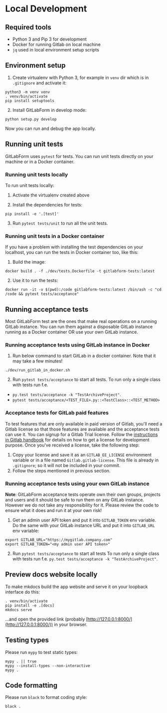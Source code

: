 # Local Development

## Required tools

- Python 3 and Pip 3 for development
- Docker for running Gitlab on local machine
- `jq` used in local environment setup scripts

## Environment setup

1. Create virtualenv with Python 3, for example in `venv` dir which is in `.gitignore` and activate it:
```
python3 -m venv venv
. venv/bin/activate
pip install setuptools
```

2. Install GitLabForm in develop mode:
```
python setup.py develop
```

Now you can run and debug the app locally.

## Running unit tests

GitLabForm uses `pytest` for tests. You can run unit tests directly on your machine or in a Docker container.

### Running unit tests locally

To run unit tests locally:

1. Activate the virtualenv created above

2. Install the dependencies for tests:
```
pip install -e '.[test]'
```

3. Run `pytest tests/unit` to run all the unit tests.

### Running unit tests in a Docker container

If you have a problem with installing the test dependencies on your localhost, you can run the tests in Docker container
too, like this:

1. Build the image:
```
docker build . -f ./dev/tests.Dockerfile -t gitlabform-tests:latest
```
2. Use it to run the tests:
```
docker run -it -v $(pwd):/code gitlabform-tests:latest /bin/ash -c "cd /code && pytest tests/acceptance"
```

## Running acceptance tests

Most GitLabForm test are the ones that make real operations on a running GitLab instance. You can run them
against a disposable GitLab instance running as a Docker container OR use your own GitLab instance.

### Running acceptance tests using GitLab instance in Docker

1. Run below command to start GitLab in a docker container. Note that it may take a few minutes!

```
./dev/run_gitlab_in_docker.sh
```

2. Run `pytest tests/acceptance` to start all tests.
To run only a single class with tests run f.e.
- `py.test tests/acceptance -k "TestArchiveProject"`.
- `pytest tests/acceptance/<TEST_FILE>.py::<TestClass>::<TEST_METHOD>`

### Acceptance tests for GitLab paid features

To test features that are only available in paid version of Gitlab, you'll need a Gitlab license so that those features are available and the acceptance tests can use it. You can signup for a Gitlab Trial license. Follow the [instructions in Gitlab handbook](https://about.gitlab.com/handbook/marketing/developer-relations/contributor-success/community-contributors-workflows.html#contributing-to-the-gitlab-enterprise-edition-ee) for details on how to get a license for development purpose. Once you've received a license, take the following step:

1. Copy your license and save it as an `GITLAB_EE_LICENSE` environment variable or in a file named `Gitlab.gitlab-license`. This file is already in `.gitignore`; so it will not be included in your commit.
2. Follow the steps mentioned in previous section.

### Running acceptance tests using your own GitLab instance

**Note**: GitLabForm acceptance tests operate own their own groups, projects and users and it should be safe
to run them on any GitLab instance. However we do not take any responsibility for it. Please review 
the code to ensure what it does and run it at your own risk!

1. Get an admin user API token and put it into `GITLAB_TOKEN` env variable. Do the same with your GitLab instance URL
and put it into `GITLAB_URL` env variable:
```
export GITLAB_URL="https://mygitlab.company.com"
export GITLAB_TOKEN="<my admin user API token>"
```

2. Run `pytest tests/acceptance` to start all tests
To run only a single class with tests run f.e. `py.test tests/acceptance -k "TestArchiveProject"`.

## Preview docs website locally

To make mkdocs build the app website and serve it on your loopback interface do this:
```shell
. venv/bin/activate
pip install -e .[docs]
mkdocs serve
```
...and open the provided link (probably [http://127.0.0.1:8000/](http://127.0.0.1:8000/)) in your browser.

## Testing types

Please run `mypy` to test static types:
```shell
mypy . || true
mypy --install-types --non-interactive
mypy .
```

## Code formatting

Please run `black` to format coding style:

```shell
black .
```
